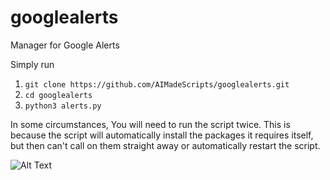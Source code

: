 # googlealerts
Manager for Google Alerts

Simply run
1. ```git clone https://github.com/AIMadeScripts/googlealerts.git```
2. ```cd googlealerts```
3. ```python3 alerts.py```

In some circumstances, You will need to run the script twice. This is because the script will automatically install the packages it requires itself, but then can't call on them straight away or automatically restart the script. 


![Alt Text](https://i.imgur.com/B4WyfDH.gif)

